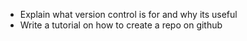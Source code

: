 - Explain what version control is for and why its useful
- Write a tutorial on how to create a repo on github